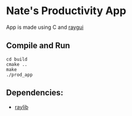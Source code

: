 # Nate's Productivity App

App is made using C and [raygui](https://github.com/raysan5/raygui)

## Compile and Run
```
cd build
cmake ..
make
./prod_app
```
## Dependencies:
- [raylib](https://github.com/raysan5/raylib)

